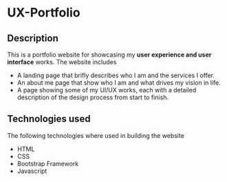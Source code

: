 # UX-Portfolio

## Description

This is a portfolio website for showcasing my **user experience and user interface** works. The website includes
- A landing page that brifly describes who I am and the services I offer.
- An about me page that show who I am and what drives my vision in life.
- A page showing some of my UI/UX works, each with a detailed description  of the design process from start to finish.

## Technologies used

The following technologies where used in building the website
- HTML
- CSS
- Bootstrap Framework
- Javascript

